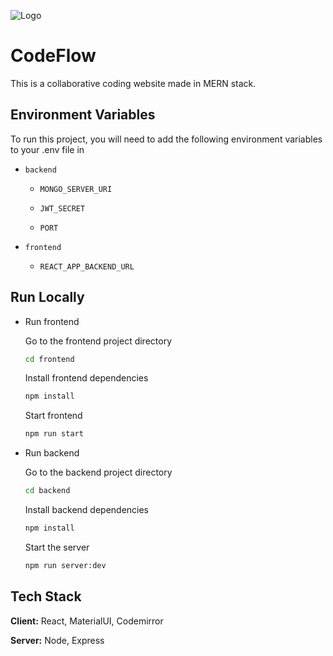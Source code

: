![Logo](/images/logo.png)

# CodeFlow

This is a collaborative coding website made in MERN stack.

## Environment Variables

To run this project, you will need to add the following environment variables to your .env file in

- `backend`

    - `MONGO_SERVER_URI`

    - `JWT_SECRET`

    - `PORT`

- `frontend`

    - `REACT_APP_BACKEND_URL`

## Run Locally



- Run frontend

  Go to the frontend project directory

  ```bash
  cd frontend
  ```

  Install frontend dependencies

  ```bash
  npm install
  ```

  Start frontend

  ```bash
  npm run start
  ```

- Run backend

  Go to the backend project directory

  ```bash
  cd backend
  ```

  Install backend dependencies

  ```bash
  npm install
  ```

  Start the server

  ```bash
  npm run server:dev
  ```

## Tech Stack

**Client:** React, MaterialUI, Codemirror

**Server:** Node, Express




